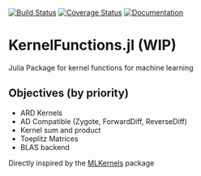 [![Build Status](https://travis-ci.org/theogf/KernelFunctions.jl.svg?branch=master)](https://travis-ci.org/theogf/AugmentedGaussianProcesses.jl)
[![Coverage Status](https://coveralls.io/repos/github/theogf/KernelFunctions.jl/badge.svg?branch=master)](https://coveralls.io/github/theogf/KernelFunctions.jl?branch=master)
[![Documentation](https://img.shields.io/badge/docs-dev-blue.svg)](https://theogf.github.io/KernelFunctions.jl/dev/)
# KernelFunctions.jl (WIP)
Julia Package for kernel functions for machine learning

## Objectives (by priority)
- ARD Kernels
- AD Compatible (Zygote, ForwardDiff, ReverseDiff)
- Kernel sum and product
- Toeplitz Matrices
- BLAS backend


Directly inspired by the [MLKernels](https://github.com/trthatcher/MLKernels.jl) package
